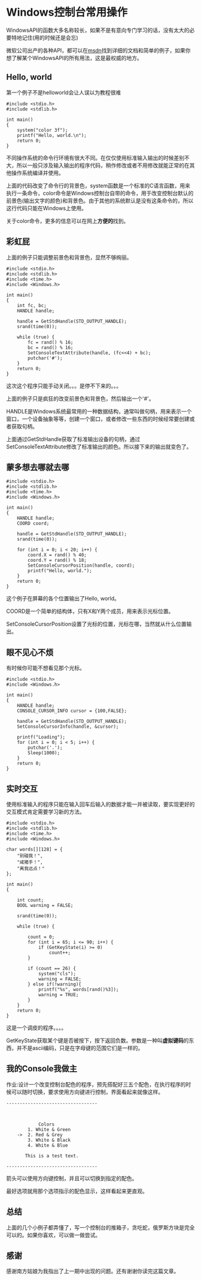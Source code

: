 # Windows控制台常用操作

WindowsAPI的函数大多名称较长，如果不是有意向专门学习的话，没有太大的必要特地记住(用的时候还是会忘)

微软公司出产的各种API，都可以在[msdn](https://msdn.microsoft.com/zh-cn/)找到详细的文档和简单的例子，如果你想了解某个WindowsAPI的所有用法，这是最权威的地方。

## Hello, world

第一个例子不是helloworld会让人误以为教程很难

```
#include <stdio.h>
#include <stdlib.h>

int main()
{
    system("color 3f");
    printf("Hello, world.\n");
    return 0;
}
```
不同操作系统的命令行环境有很大不同。在仅仅使用标准输入输出的时候差别不大，所以一般只涉及输入输出的程序代码，稍作修改或者不用修改就能正常的在其他操作系统编译并使用。

上面的代码改变了命令行的背景色，system函数是一个标准的C语言函数，用来执行一条命令，color命令是Windows控制台自带的命令，用于改变控制台默认的前景色(输出文字的颜色)和背景色。由于其他的系统默认是没有这条命令的，所以这行代码只能在Windows上使用。

关于color命令，更多的信息可以在网上**方便的**找到。

## 彩虹屁

上面的例子只能调整前景色和背景色，显然不够绚丽。
```
#include <stdio.h>
#include <stdlib.h>
#include <time.h>
#include <Windows.h>

int main()
{
    int fc, bc;
    HANDLE handle;

    handle = GetStdHandle(STD_OUTPUT_HANDLE);
    srand(time(0));

    while (true) {
        fc = rand() % 16;
        bc = rand() % 16;
        SetConsoleTextAttribute(handle, (fc<<4) + bc);
        putchar('#');
    }
    return 0;
}

```
这次这个程序只能手动关闭。。。是停不下来的。。。

上面的例子只是疯狂的改变前景色和背景色，然后输出一个'#'。

HANDLE是Windows系统最常用的一种数据结构，通常叫做句柄，用来表示一个窗口，一个设备抽象等等，创建一个窗口，或者修改一些东西的时候经常要创建或者获取句柄。

上面通过GetStdHandle获取了标准输出设备的句柄，通过SetConsoleTextAttribute修改了标准输出的颜色。所以接下来的输出就变色了。

## 蒙多想去哪就去哪

```
#include <stdio.h>
#include <stdlib.h>
#include <time.h>
#include <Windows.h>

int main()
{
    HANDLE handle;
    COORD coord;

    handle = GetStdHandle(STD_OUTPUT_HANDLE);
    srand(time(0));

    for (int i = 0; i < 20; i++) {
        coord.X = rand() % 40;
        coord.Y = rand() % 18;
        SetConsoleCursorPosition(handle, coord);
        printf("Hello, world.");
    }
    return 0;
}

```

这个例子在屏幕的各个位置输出了Hello, world。

COORD是一个简单的结构体，只有X和Y两个成员，用来表示光标位置。

SetConsoleCursorPosition设置了光标的位置，光标在哪，当然就从什么位置输出。

## 眼不见心不烦
有时候你可能不想看见那个光标。

```
#include <stdio.h>
#include <Windows.h>

int main()
{
    HANDLE handle;
    CONSOLE_CURSOR_INFO cursor = {100,FALSE};

    handle = GetStdHandle(STD_OUTPUT_HANDLE);
    SetConsoleCursorInfo(handle, &cursor);

    printf("Loading");
    for (int i = 0; i < 5; i++) {
        putchar('.');
        Sleep(1000);
    }
    return 0;
}
```

## 实时交互
使用标准输入的程序只能在输入回车后输入的数据才能一并被读取，要实现更好的交互模式肯定需要学习新的方法。

```
#include <stdio.h>
#include <stdlib.h>
#include <time.h>
#include <Windows.h>

char words[][128] = {
    "别碰我！",
    "咸猪手！",
    "离我远点！"
};

int main()
{

    int count;
    BOOL warning = FALSE;

    srand(time(0));
    
    while (true) {
        
        count = 0;
        for (int i = 65; i <= 90; i++) {
            if (GetKeyState(i) >= 0)
                count++;
        }

        if (count == 26) {
            system("cls");
            warning = FALSE;
        } else if(!warning){
            printf("%s", words[rand()%3]);
            warning = TRUE;
        }
    }
    return 0;
}
```

这是一个调皮的程序。。。。

GetKeyState获取某个键是否被按下，按下返回负数。参数是一种叫**虚拟键码**的东西，并不是ascii编码，只是在字母键的范围它们是一样的。

## 我的Console我做主

作业:设计一个改变控制台配色的程序，预先搭配好三五个配色，在执行程序的时候可以随时切换，要求使用方向键进行控制，界面看起来就像这样。
```
----------------------------------



            Colors
        1. White & Green
    ->  2. Red & Grey
        3. White & Black
        4. White & Blue

       This is a test text.

----------------------------------
```

箭头可以使用方向键控制，并且可以切换到指定的配色。

最好选项就用那个选项指示的配色显示，这样看起来更直观。

## 总结

上面的几个小例子都弄懂了，写一个控制台的推箱子，贪吃蛇，俄罗斯方块是完全可以的。如果你喜欢，可以做一做尝试。

## 感谢

感谢南方姑娘为我指出了上一期中出现的问题。还有谢谢你读完这篇文章。
